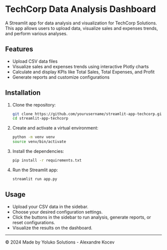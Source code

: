 # TechCorp Data Analysis Dashboard

A Streamlit app for data analysis and visualization for TechCorp Solutions. This app allows users to upload data, visualize sales and expenses trends, and perform various analyses.

## Features

- Upload CSV data files
- Visualize sales and expenses trends using interactive Plotly charts
- Calculate and display KPIs like Total Sales, Total Expenses, and Profit
- Generate reports and customize configurations

## Installation

1. Clone the repository:
	```bash
	git clone https://github.com/yourusername/streamlit-app-techcorp.git
	cd streamlit-app-techcorp
	```
   

2.  Create and activate a virtual environment:
	```bash
	python -m venv venv
	source venv/bin/activate
	```
    
4.  Install the dependencies:
	```bash    
	pip install -r requirements.txt
	```
    
5.  Run the Streamlit app:
	```bash 
	streamlit run app.py
	```
    

## Usage

-   Upload your CSV data in the sidebar.
-   Choose your desired configuration settings.
-   Click the buttons in the sidebar to run analysis, generate reports, or reset configurations.
-   Visualize the results on the dashboard.

----------

© 2024 Made by Yoluko Solutions - Alexandre Kocev